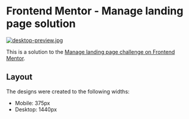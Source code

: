 # Frontend Mentor - Manage landing page solution

[![desktop-preview.jpg](https://i.postimg.cc/T3M20x3n/desktop-preview.jpg)](https://postimg.cc/dL6KQzd0)

This is a solution to the [Manage landing page challenge on Frontend Mentor](https://www.frontendmentor.io/challenges/manage-landing-page-SLXqC6P5).

## Layout

The designs were created to the following widths:

- Mobile: 375px
- Desktop: 1440px

